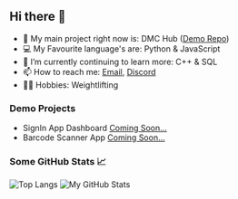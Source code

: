 ## Hi there 👋

<!-- - 🔭 I’m currently working on ...
- 🌱 I’m currently learning ...
- 👯 I’m looking to collaborate on ...
- 🤔 I’m looking for help with ...
- 💬 Ask me about ...
- 📫 How to reach me: ...
- 😄 Pronouns: ...
- ⚡ Fun fact: ... -->

- 🔭 My main project right now is: DMC Hub ([Demo Repo](https://github.com/Harvey1717/DMC-Hub_Demo))
- 💻 My Favourite language's are: Python & JavaScript 
- 🌱 I’m currently continuing to learn more: C++ & SQL
- 📫 How to reach me: [Email](mailto:harvey.woodall@me.com), [Discord](https://discord.com/users/469870742033661958)
- 🏋️‍♂️ Hobbies: Weightlifting


### Demo Projects

- SignIn App Dashboard [Coming Soon...](https://github.com/Harvey1717)
- Barcode Scanner App [Coming Soon...](https://github.com/Harvey1717)

### Some GitHub Stats 📈

![Top Langs](https://github-readme-stats.vercel.app/api/top-langs/?username=harvey1717&theme=algolia)
![My GitHub Stats](https://github-readme-stats.vercel.app/api?username=harvey1717&show_icons=true&theme=algolia&count_private=true&hide=contribs&include_all_commits=true)
